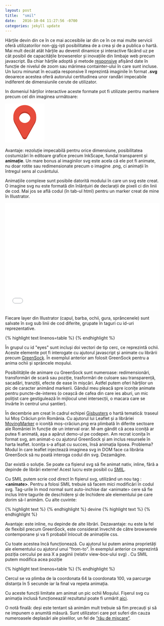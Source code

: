 ```yaml
---
layout: post
title:  "smil"
date:   2016-10-04 11:27:56 -0700
categories: jekyll update
---
```

Hărțile devin din ce în ce mai accesibile iar din ce în ce mai multe servicii oferă utilizatorilor non-[gis][8]-iști posibilitatea de a crea și de a publica o hartă. Mai mult decât atât hărțile au devenit dinamice și interactive făcând uz pe cât posibil de capacitățile browserelor și inovațiile din limbaje web precum javascript. Ba chiar hărțile adoptă și metode [responsive][1] afișând date în funcție de nivelul de zoom sau mărimea containter-ului în care sunt incluse. Un lucru minunat în ecuația responsive îl reprezintă imaginile în format __.svg__ deoarece acestea oferă autorului certitudinea unor randări impecabile indiferent de dimensiunile cerute de utilizator.
<!--more-->



In domeniul hărților interactive aceste formate pot fi utilizate pentru markere precum cel din imaginea următoare:

<img class="post-image" src="/assets/img/post/smil-si-harta/map-marker-128.png" alt="map-marker"/>


Avantaje: rezoluție impecabilă pentru orice dimensiune, posibilitatea costumizări în editoare grafice precum InkScape, fundal transparent și __animație__. Un mare bonus al imaginilor svg este acela că ele pot fi animate, nu doar rotite sau redimensionate precum o imagine .png, ci animații în întregul sens al cuvântului.

Animațiile complexe sunt posibile datorită modului în care un svg este creat. O imagine svg nu este formată din înlănțuiri de declarații de pixeli ci din linii de cod. Mai jos se află codul (în tab-ul html) pentru un marker creat de mine în Illustrator.


<iframe width="300" height="350" style="width: 100%;" scrolling="no" src="//codepen.io/mirceaciu/embed/QyxBxo/?height=350&amp;theme-id=6471&amp;default-tab=result" frameborder="no" allowtransparency="true" allowfullscreen="allowfullscreen">See the Pen <a href="http://codepen.io/mirceaciu/pen/QyxBxo/">Santa-map-marker</a> by Stanciu Bogdan Mircea (<a href="http://codepen.io/mirceaciu">@mirceaciu</a>) on <a href="http://codepen.io">CodePen</a>.
</iframe>

Fiecare layer din Illustrator (capul, barba, ochii, gura, sprâncenele) sunt salvate în svg sub linii de cod diferite, grupate în taguri cu id-uri reprezentative.

{% highlight text linenos=table %}
<g id="eyes">
        <circle id="XMLID_21_" class="st2" cx="64" cy="116.1" r="6.3"/>
        <circle id="XMLID_17_" class="st2" cx="97.9" cy="116.1" r="6.3"/>
</g>
{% endhighlight %}

În grupul cu id "eyes" sunt incluși doi vectori de tip cerc, ce reprezintă ochii. Aceste elemente pot fi interogate cu ajutorul javascript și animate cu librării precum [GreenSock][2]. În exemplul anterior am folosit GreenSock pentru a anima ochii și sprâncele moșului.

Posibilitățile de animare cu GreenSock sunt numeroase: redimensionări, transformări de scară sau poziție, trasformări de culoare sau transparență, sacadări, tranziții, efecte de ease în mișcări.
Astfel putem oferi hărților un pic de caracter animând markerii. Gândul meu pleacă spre iconițe animate pentru puncte-de-interes (o ceașcă de cafea din care ies aburi, un mic polițist care gestigulează în mijlocul unei intersecții, o macara care se învârte în centrul unui șantier).

În decembrie am creat în cadrul echipei [Gisbusters][7] o hartă tematică: traseul lui Moș Crăciun prin România. Cu ajutorul lui Leaflet și a librăriei [MovingMarker][3] o iconiță moș-crăciun.png era plimbată în diferite sectoare ale României în funcție de un interval orar. M-am gândit că acea iconiță ar putea fi animată, așa a apărut demo-ul pe codepen. Am recrat iconița în format svg, am animat-o cu ajutorul GreenSock și am inclus resursele în harta leaflet. Iconița s-a afișat cu succes, însă animația lipsea. Problema? Modul în care leaflet injectează imaginea svg in DOM face ca librăria GreenSock să nu poată interoga codul din svg. Dezamăgire.

Dar există o soluție. Se poate ca fișierul svg să fie animat nativ, inline, fără a depinde de librări externe! Acest lucru este posibil cu [SMIL][4].

Cu SMIL putem scrie cod direct în fișierul svg, utilizând un nou tag : __&lt;animate&gt;__. Pentru a folosi SMIL trebuie să facem mici modificări în codul svg. Tag-urile în mod normal sunt auto-inchise  dar &lt;animate&gt; cere să fie inclus între tagurile de deschidere și de închidere ale elementului pe care dorim să-l animăm. Cu alte cuvinte:

{% highlight text %}
<circle id="XMLID_70_" class="st1" cx="64" cy="121.1" r="6.6"/>
{% endhighlight %}
devine
{% highlight text %}
<circle id="XMLID_70_" class="st1" cx="64" cy="121.1" r="6.6"> <animate> </circle>
{% endhighlight %}

Avantaje: este inline, nu depinde de alte librări.
Dezavantaje: nu este la fel de flexibil precum GreenSock, este considerat învechit de către browserele contemporane și va fi probabil înlocuit de animațiile css.

Cu toate acestea încă funcționează. Cu ajutorul lui putem anima proprietăți ale elementului cu ajutorul unui "from-to". În exemplul anterior cx reprezintă poziția cercului pe axa X a paginii (relativ view-box-ului svg) . Cu SMIL putem modifica acea poziție

{% highlight text linenos=table %}
<circle id="XMLID_70_" class="st1" cx="64" cy="121.1" r="6.6">
<animate attributeName="cx" from="64" to="100" dur="5s" repeatCount="indefinite" />
</circle>
{% endhighlight %}

Cercul se va plimba de la coordonata 64 la coordonata 100, va parcurge distanța în 5 secunde iar la final va repeta animația.

Cu aceste funcții limitate am animat un pic ochii Moșului. Fișerul svg cu animația inclusă funcționează! rezultatul poate fi urmărit [aici][5].

O notă finală: deși este tentant să animăm mult trebuie să fim precauți și să ne impunem o anumită măsură. Sunt utilizatori care pot suferi din cauza numeroasele deplasări ale pixelilor, un fel de [”rău de mișcare”][6].


[1]: http://en.wikipedia.org/wiki/Responsive_web_design
[2]: http://greensock.com/
[3]: http://github.com/ewoken/Leaflet.MovingMarker
[4]: http://developer.mozilla.org/en-US/docs/Web/SVG/SVG_animation_with_SMIL
[5]: http://gisbusters.github.io/vine-mosu/
[6]: http://alistapart.com/article/designing-safer-web-animation-for-motion-sensitivity
[7]: http://gisbusters.com/
[8]: http://en.wikipedia.org/wiki/Geographic_information_system
